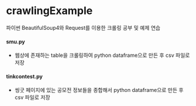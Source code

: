 # crawlingExample



파이썬 BeautifulSoup4와 Request를 이용한 크롤링 공부 및 예제 연습

#### smu.py
- 웹상에 존재하는 table을 크롤링하여 python dataframe으로 만든 후 csv 파일로 저장



#### tinkcontest.py
- 씽굿 페이지에 있는 공모전 정보들을 종합해서 python dataframe으로 만든 후 csv 파일로 저장

